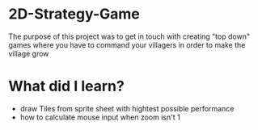 # 2D-Strategy-Game
The purpose of this project was to get in touch with creating "top down" games where you have to command your villagers in order to make the village grow

# What did I learn?
- draw Tiles from sprite sheet with hightest possible performance
- how to calculate mouse input when zoom isn't 1
